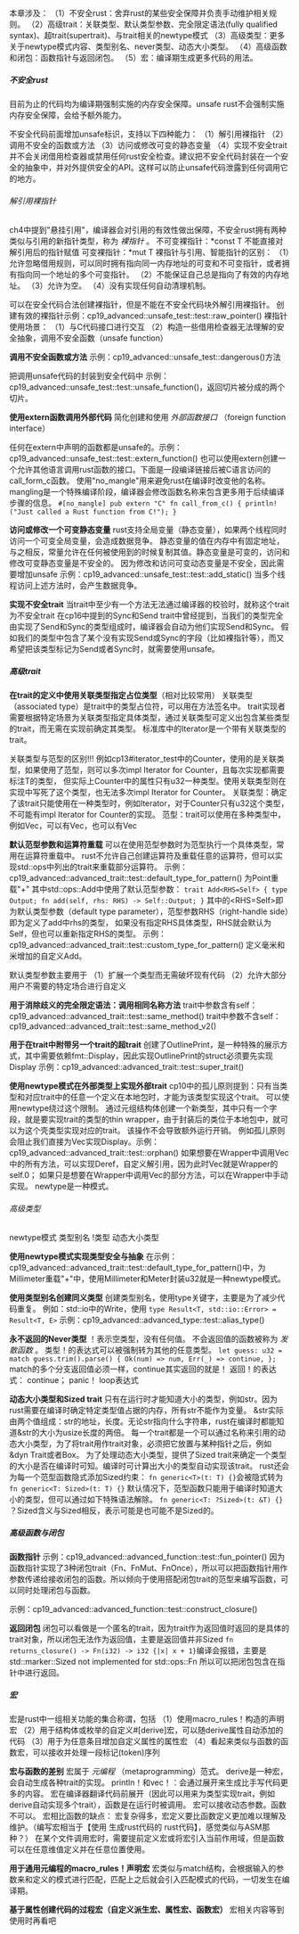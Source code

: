 本章涉及：
（1）不安全rust：舍弃rust的某些安全保障并负责手动维护相关规则。
（2）高级trait：关联类型、默认类型参数、完全限定语法(fully qualified syntax)、超trait(supertrait)、与trait相关的newtype模式
（3）高级类型：更多关于newtype模式内容、类型别名、never类型、动态大小类型。
（4）高级函数和闭包：函数指针与返回闭包。
（5）宏：编译期生成更多代码的用法。

##### 不安全rust
目前为止的代码均为编译期强制实施的内存安全保障。unsafe rust不会强制实施内存安全保障，会给予额外能力。

不安全代码前面增加unsafe标识，支持以下四种能力：
（1）解引用裸指针
（2）调用不安全的函数或方法
（3）访问或修改可变的静态变量
（4）实现不安全trait
并不会关闭借用检查器或禁用任何rust安全检查。建议把不安全代码封装在一个安全的抽象中，并对外提供安全的API。这样可以防止unsafe代码泄露到任何调用它的地方。

###### 解引用裸指针
ch4中提到"悬挂引用"，编译器会对引用的有效性做出保障，不安全rust拥有两种类似与引用的新指针类型，称为 _裸指针_ 。
不可变裸指针：*const T 不能直接对解引用后的指针赋值
可变裸指针：*mut T
裸指针与引用、智能指针的区别：
（1）允许忽略借用规则，可以同时拥有指向同一内存地址的可变和不可变指针，或者拥有指向同一个地址的多个可变指针。
（2）不能保证自己总是指向了有效的内存地址。
（3）允许为空。
（4）没有实现任何自动清理机制。

可以在安全代码合法创建裸指针，但是不能在不安全代码块外解引用裸指针。
创建有效的裸指针示例：cp19_advanced::unsafe_test::test::raw_pointer()
裸指针使用场景：
（1）与C代码接口进行交互
（2）构造一些借用检查器无法理解的安全抽象，调用不安全函数（unsafe function）

**调用不安全函数或方法**
示例：cp19_advanced::unsafe_test::dangerous()方法

把调用unsafe代码的封装到安全代码中
示例：cp19_advanced::unsafe_test::test::unsafe_function()，返回切片被分成的两个切片。

**使用extern函数调用外部代码**
简化创建和使用 _外部函数接口_ （foreign function interface）

任何在extern中声明的函数都是unsafe的。示例：cp19_advanced::unsafe_test::test::extern_function()
也可以使用extern创建一个允许其他语言调用rust函数的接口。下面是一段编译链接后被C语言访问的call_form_c函数。
使用"no_mangle"用来避免rust在编译时改变他的名称。mangling是一个特殊编译阶段，编译器会修改函数名称来包含更多用于后续编译步骤的信息。
`
#[no_mangle]
pub extern "C" fn call_from_c() {
  println!("Just called a Rust function from C!");
}
`

**访问或修改一个可变静态变量**
rust支持全局变量（静态变量），如果两个线程同时访问一个可变全局变量，会造成数据竞争。
静态变量的值在内存中有固定地址，与之相反，常量允许在任何被使用到的时候复制其值。静态变量是可变的，访问和修改可变静态变量是不安全的。
因为修改和访问可变动态变量是不安全，因此需要增加unsafe
示例：cp19_advanced::unsafe_test::test::add_static()
当多个线程访问上述方法时，会产生数据竞争。

**实现不安全trait**
当trait中至少有一个方法无法通过编译器的校验时，就称这个trait为不安全trait
在cp16中提到的Sync和Send trait中曾经提到，当我们的类型完全由实现了Send和Sync的类型组成时，编译器会自动为他们实现Send和Sync。
假如我们的类型中包含了某个没有实现Send或Sync的字段（比如裸指针等），而又希望把该类型标记为Send或者Sync时，就需要使用unsafe。

##### 高级trait

**在trait的定义中使用关联类型指定占位类型**（相对比较常用）
关联类型（associated type）是trait中的类型占位符，可以用在方法签名中。
trait实现者需要根据特定场景为关联类型指定具体类型，通过关联类型可定义出包含某些类型的trait，而无需在实现前确定其类型。
标准库中的Iterator是一个带有关联类型的trait。

关联类型与范型的区别!!!
例如cp13#iterator_test中的Counter，使用的是关联类型，如果使用了范型，则可以多次impl Iterator<T> for Counter，且每次实现都需要标注T的类型，
但实际上Counter中的属性只有u32一种类型。使用关联类型则在实现中写死了这个类型，也无法多次impl Iterator for Counter。
关联类型：确定了该trait只能使用在一种类型时，例如Iterator，对于Counter只有u32这个类型，不可能有impl Iterator<String> for Counter的实现。
范型：trait可以使用在多种类型中，例如Vec，可以有Vec<String>，也可以有Vec<u32>

**默认范型参数和运算符重载**
可以在使用范型参数时为范型执行一个具体类型，常用在运算符重载中。
rust不允许自己创建运算符及重载任意的运算符，但可以实现std::ops中列出的trait来重载部分运算符。
示例：cp19_advanced::advanced_trait::test::default_type_for_pattern() 为Point重载"+"
其中std::ops::Add中使用了默认范型参数：
`
trait Add<RHS=Self> {
  type Output;
  fn add(self, rhs: RHS) -> Self::Output;
}
`
其中的<RHS=Self>即为默认类型参数（default type parameter），范型参数RHS（right-handle side）即为定义了add中rhs的类型，
如果没有指定RHS具体类型，RHS就会默认为Self，但也可以重新指定RHS的类型。
示例：cp19_advanced::advanced_trait::test::custom_type_for_pattern()
定义毫米和米增加的自定义Add。

默认类型参数主要用于
（1）扩展一个类型而无需破坏现有代码
（2）允许大部分用户不需要的特定场合进行自定义


**用于消除歧义的完全限定语法：调用相同名称方法**
trait中参数含有self： cp19_advanced::advanced_trait::test::same_method()
trait中参数不含self： cp19_advanced::advanced_trait::test::same_method_v2()

**用于在trait中附带另一个trait的超trait**
创建了OutlinePrint，是一种特殊的展示方式，其中需要依赖fmt::Display，因此实现OutlinePrint的struct必须要先实现Display
示例：cp19_advanced::advanced_trait::test::super_trait()

**使用newtype模式在外部类型上实现外部trait**
cp10中的孤儿原则提到：只有当类型和对应trait中的任意一个定义在本地包时，才能为该类型实现这个trait。
可以使用newtype绕过这个限制。
通过元组结构体创建一个新类型，其中只有一个字段，就是要实现trait的类型的thin wrapper，由于封装后的类位于本地包中，就可以为这个壳类型实现对应的trait。
该操作不会导致额外运行开销。
例如孤儿原则会阻止我们直接为Vec<T>实现Display。示例：cp19_advanced::advanced_trait::test::orphan()
如果想要在Wrapper中调用Vec<String>中的所有方法，可以实现Deref，自定义解引用，因为此时Vec<String>就是Wrapper的self.0；
如果只是想要在Wrapper中调用Vec<String>的部分方法，可以在Wrapper中手动实现。
newtype是一种模式。

###### 高级类型
newtype模式
类型别名
!类型
动态大小类型

**使用newtype模式实现类型安全与抽象**
在示例：cp19_advanced::advanced_trait::test::default_type_for_pattern()中，为Millimeter重载"+"中，使用Millimeter和Meter封装u32就是一种newtype模式。

**使用类型别名创建同义类型**
创建类型别名，使用type关键字，主要是为了减少代码重复。
例如：std::io中的Write，使用
`
type Result<T, std::io::Error> = Result<T, E>
`
示例：cp19_advanced::advanced_type::test::alias_type()

**永不返回的Never类型**
！表示空类型，没有任何值。
不会返回值的函数被称为 _发散函数_ 。
类型！的表达式可以被强制转为其他的任意类型。
`
let guess: u32 = match guess.trim().parse() {
    Ok(num) => num,
    Err(_) => continue,
};
`
match的多个分支返回值必须一样，continue其实返回的就是！
返回！的表达式：
continue；
panic！
loop表达式

**动态大小类型和Sized trait**
只有在运行时才能知道大小的类型，例如str。因为rust需要在编译时确定特定类型值占据的内存，所有str不能作为变量。
&str实际由两个值组成：str的地址，长度。无论str指向什么字符串，rust在编译时都能知道&str的大小为usize长度的两倍。
每一个trait都是一个可以通过名称来引用的动态大小类型，为了将trait用作trait对象，必须把它放置与某种指针之后，例如&dyn Trait或者Box<dyn Trait>。
为了处理动态大小类型，提供了Sized trait来确定一个类型的大小是否在编译时可知。编译时可计算出大小的类型自动实现该trait。
rust还会为每一个范型函数隐式添加Sized约束：
`fn generic<T>(t: T) {}`会被隐式转为
`fn generic<T: Sized>(t: T) {}`
默认情况下，范型函数只能用于编译时知道大小的类型，但可以通过如下特殊语法解除。
`fn generic<T: ?Sized>(t: &T) {}`
？Sized含义与Sized相反，表示可能是也可能不是Sized的。

##### 高级函数与闭包
**函数指针**
示例：cp19_advanced::advanced_function::test::fun_pointer()
因为函数指针实现了3种闭包trait（Fn、FnMut、FnOnce），所以可以把函数指针用作参数传递给接收闭包的函数。所以倾向于使用搭配闭包trait的范型来编写函数，可以同时处理闭包与函数。

示例：cp19_advanced::advanced_function::test::construct_closure()

**返回闭包**
闭包可以看做是一个匿名的trait，因为trait作为返回值时返回的是具体的trait对象，所以闭包无法作为返回值，主要是返回值并非Sized
`fn returns_closure() -> Fn(i32) -> i32 {|x| x + 1}`编译会报错，主要是std::marker::Sized not implemented for std::ops::Fn
所以可以把闭包包含在指针中进行返回。

##### 宏
宏是rust中一组相关功能的集合称谓，包括
（1）使用macro_rules！构造的声明宏
（2）用于结构体或枚举的自定义#[derive]宏，可以随derive属性自动添加的代码
（3）用于为任意条目增加自定义属性的属性宏
（4）看起来类似与函数的函数宏，可以接收并处理一段标记(token)序列

**宏与函数的差别**
宏属于 _元编程_ （metaprogramming）范式。
derive是一种宏，会自动生成各种trait的实现。
println！和vec！：会通过展开来生成比手写代码更多的内容。
宏在编译器翻译代码前展开（因此可以用来为类型实现trait，例如derive自动实现多个trait），函数是在运行时被调用。
宏可以接收动态参数。函数不可以。
宏相比函数的缺点：
宏复杂得多，宏定义要比函数定义更加难以理解及维护。（编写宏相当于【使用 生成rust代码的 rust代码】，感觉类似与ASM那种？）
在某个文件调用宏时，需要提前定义宏或将宏引入当前作用域，但是函数可以在任意维值定义并在任意位置使用。

**用于通用元编程的macro_rules！声明宏**
宏类似与match结构，会根据输入的参数来和定义的模式进行匹配，匹配上之后就会引入匹配模式的代码，一切发生在编译期。

**基于属性创建代码的过程宏（自定义派生宏、属性宏、函数宏）**
宏相关内容等到使用时再看吧
